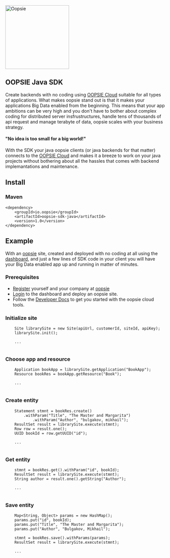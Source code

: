 <img src="http://static1.squarespace.com/static/57ecb47344024301f57bc8fa/t/598852628419c22ddf382d9d/1502513980501/?format=1500w" alt="Oopsie" style="width: 200px;"/>

## OOPSIE Java SDK

Create backends with no coding using [OOPSIE Cloud](https://oopsie.io) suitable for all types of applications. What makes oopsie stand out is that it makes your applications Big Data enabled from the beginning. This means that your app ambitions can be very high and you don't have to bother about complex coding for distributed server insfrustructures, handle tens of thousands of api request and manage terabyte of data, oopsie scales with your business strategy.

#### "No idea is too small for a big world!"

With the SDK your java oopsie clients (or java backends for that matter) connects to the [OOPSIE Cloud](https://oopsie.io) and makes it a breeze to work on your java projects without bothering about all the hassles that comes with backend implemantations and maintenance.

## Install

### Maven
	<dependency>
		<groupId>io.oopsie</groupId>
  		<artifactId>oopsie-sdk-java</artifactId>
  		<version>1.0</version>
	</dependency>
	
## Example

With an [oopsie](https://oopsie.io) site, created and deployed with no coding at all using the [dashboard](https://dashboard.oopsie.io), and just a few lines of SDK code in your client you will have your Big Data enabled app up and running in matter of minutes.

### Prerequisites
* [Register](https://oopsie.io/create-account) yourself and your company at [oopsie](https://oopsie.io)
* [Login](https://dashboard-next.oopsie.io) to the dashboard and deploy an oopsie site.
* Follow the [Developer Docs](https://docs.techoopsie.com) to get you started with the oopsie cloud tools.

### Initialize site

```
    Site librarySite = new Site(apiUrl, customerId, siteId, apiKey);
    librarySite.init();
    
    ...
    
```

### Choose app and resource

```
    Application bookApp = librarySite.getApplication("BookApp");
    Resource bookRes = bookApp.getResource("Book");
    
    ...
    
```

### Create entity

```
	Statement stmnt = bookRes.create()
		.withParam("Title", "The Master and Margarita")
    		.withParam("Author", "bulgakov, mikhail");
    ResultSet result = librarySite.execute(stmnt);
    Row row = result.one();
    UUID bookId = row.getUUID("id");
    
    ...
    
```

### Get entity
```
	stmnt = bookRes.get().withParam("id", bookId);
	ResultSet result = librarySite.execute(stmnt);
	String author = result.one().getString("Author");
	
	...
	
```

### Save entity
```
	Map<String, Object> params = new HashMap();
	params.put("id", bookId);
	params.put("Title", "The Master and Margarita");
	params.put("Author", "Bulgakov, Mikhail");
	
	stmnt = bookRes.save().withParams(params);
	ResultSet result = librarySite.execute(stmnt);
	
	...
	
```

